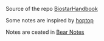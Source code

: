 
Source of the repo [BiostarHandbook](https://www.biostarhandbook.com/)

Some notes are inspired by [hoptop](https://www.jianshu.com/u/9ea40b5f607a)

Notes are ceated in [Bear Notes](https://bear.app/)
